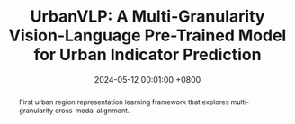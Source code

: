 ---
title:          "UrbanVLP: A Multi-Granularity Vision-Language Pre-Trained Model for Urban Indicator Prediction"
date:           2024-05-12 00:01:00 +0800
selected:       true
# pub:            "ACM International Conference on Multimedia (ACM MM)"
# pub_pre:        "Submitted to "
pub_post:       'Under review.'
# pub_last:       ' <span class="badge badge-pill badge-publication badge-success">Spotlight</span>'
pub_date:       "2024"

abstract: >-
  First urban region representation learning framework that explores multi-granularity cross-modal alignment.
cover:          /assets/images/covers/UrbanVLP.png
authors:
  - Xixuan Hao
  - Wei Chen
  - Yibo Yan
  - Siru Zhong
  - Kun Wang
  - Qingsong Wen
  - Yuxuan Liang
links:
  Paper: https://arxiv.org/pdf/2403.16831.pdf
---